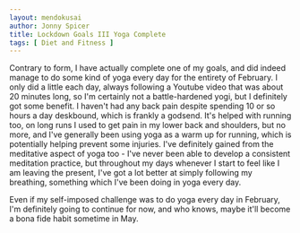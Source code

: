 ```yaml
---
layout: mendokusai
author: Jonny Spicer
title: Lockdown Goals III Yoga Complete
tags: [ Diet and Fitness ]
---
```

Contrary to form, I have actually complete one of my goals, and did indeed manage to do some kind of yoga every day for the entirety of February. I only did a little each day,
always following a Youtube video that was about 20 minutes long, so I'm certainly not a battle-hardened yogi, but I definitely got some benefit. I haven't had any back pain despite
spending 10 or so hours a day deskbound, which is frankly a godsend. It's helped with running too, on long runs I used to get pain in my lower back and shoulders, but no more, and I've
generally been using yoga as a warm up for running, which is potentially helping prevent some injuries. I've definitely gained from the meditative aspect of yoga too - I've never
been able to develop a consistent meditation practice, but throughout my days whenever I start to feel like I am leaving the present, I've got a lot better at simply following my
breathing, something which I've been doing in yoga every day.

Even if my self-imposed challenge was to do yoga every day in February, I'm definitely going to continue for now, and who knows, maybe it'll become a bona fide habit sometime in May.
